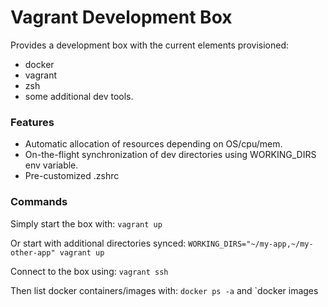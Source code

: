 # Vagrant Development Box
Provides a development box with the current elements provisioned:
* docker
* vagrant
* zsh
* some additional dev tools.

### Features
* Automatic allocation of resources depending on OS/cpu/mem.
* On-the-flight synchronization of dev directories using WORKING_DIRS env variable.
* Pre-customized .zshrc

### Commands
Simply start the box with: `vagrant up`

Or start with additional directories synced: `WORKING_DIRS="~/my-app,~/my-other-app" vagrant up`

Connect to the box using: `vagrant ssh`

Then list docker containers/images with: `docker ps -a` and `docker images
